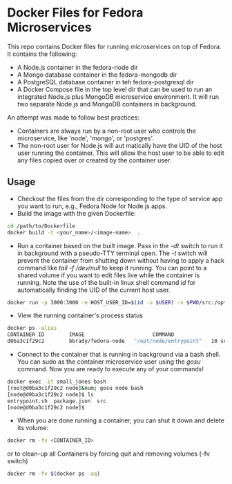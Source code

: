 # Docker Files for Fedora Microservices
This repo contains Docker files for running microservices on top of Fedora.  It contains the following:

* A Node.js container in the fedora-node dir
* A Mongo database container in the fedora-mongodb dir
* A PostgreSQL database container in teh fedora-postgresql dir
* A Docker Compose file in the top level dir that can be used to run an integrated Node.js plus MongoDB microservice environment.  It will run two separate Node.js and MongoDB containers in background.

An attempt was made to follow best practices:

* Containers are always run by a non-root user who controls the microservice, like 'node', 'mongo', or 'postgres'.
* The non-root user for Node.js will aut matically have the UID of the host user running the container. This will allow the host user to be able to edit any files copied over or created by the container user.

## Usage
* Checkout the files from the dir corresponding to the type of service app you want to run, e.g., Fedora Node for Node.js apps.
* Build the image with the given Dockerfile:
```bash
cd /path/to/Dockerfile
docker build -t <your_name>/<image-name>  .
```
* Run a container based on the built image.  Pass in the _-dt_ switch to run it in background with a pseudo-TTY terminal open. The _-t_ switch will prevent the container from shutting down without having to apply a hack command like _tail -f /dev/null_ to keep it running.  You can point to a shared volume if you want to edit files live while the container is running. Note the use of the built-in linux shell command _id_ for automatically finding the UID of the current host user.
```bash
docker run -p 3000:3000 -e HOST_USER_ID=$(id -u $USER) -v $PWD/src:/opt/node/src -dt <your_name>/fedora-node
```
* View the running container's process status
```bash
docker ps -alias
CONTAINER ID        IMAGE                      COMMAND                  CREATED             STATUS              PORTS                    NAMES
d0ba3c1f29c2        bbrady/fedora-node   "/opt/node/entrypoint"   10 seconds ago      Up 8 seconds        0.0.0.0:3000->3000/tcp   small_jones
```

* Connect to the container that is running in background via a bash shell. You can sudo as the container microservice user using the _gosu_ command.  Now you are ready to execute any of your commands!
```bash
docker exec -it small_jones bash
[root@d0ba3c1f29c2 node]&num; gosu node bash
[node@d0ba3c1f29c2 node]$ ls
entrypoint.sh  package.json  src
[node@d0ba3c1f29c2 node]$
```
* When you are done running a container, you can shut it down and delete its volume:
```bash
docker rm -fv <CONTAINER_ID>
```
or to clean-up all Containers by forcing quit and removing volumes (-fv switch)
```bash
docker rm -fv $(docker ps -aq)
```
